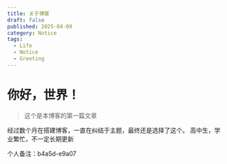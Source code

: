 ```yaml
---
title: 关于博客
draft: false
published: 2025-04-09
category: Notice
tags:
  - Life
  - Notice
  - Greeting
---
```

# 你好，世界！

> 这个是本博客的第一篇文章

经过数个月在搭建博客，一直在纠结于主题，最终还是选择了这个。 高中生，学业繁忙，不一定长期更新

个人备注：b4a5d-e9a07